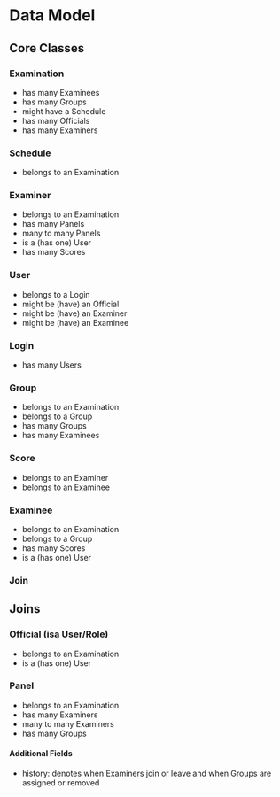 # Data Model

## Core Classes

### Examination

- has many Examinees
- has many Groups
- might have a Schedule
- has many Officials
- has many Examiners

### Schedule

- belongs to an Examination

### Examiner

- belongs to an Examination
- has many Panels
- many to many Panels
- is a (has one) User
- has many Scores

### User

- belongs to a Login
- might be (have) an Official
- might be (have) an Examiner
- might be (have) an Examinee

### Login

- has many Users

### Group

- belongs to an Examination
- belongs to a Group
- has many Groups
- has many Examinees

### Score

- belongs to an Examiner
- belongs to an Examinee

### Examinee

- belongs to an Examination
- belongs to a Group
- has many Scores
- is a (has one) User

### Join

## Joins

### Official (isa User/Role)

- belongs to an Examination
- is a (has one) User

### Panel

- belongs to an Examination
- has many Examiners
- many to many Examiners
- has many Groups

#### Additional Fields
- history: denotes when Examiners join or leave and when Groups are assigned or removed


